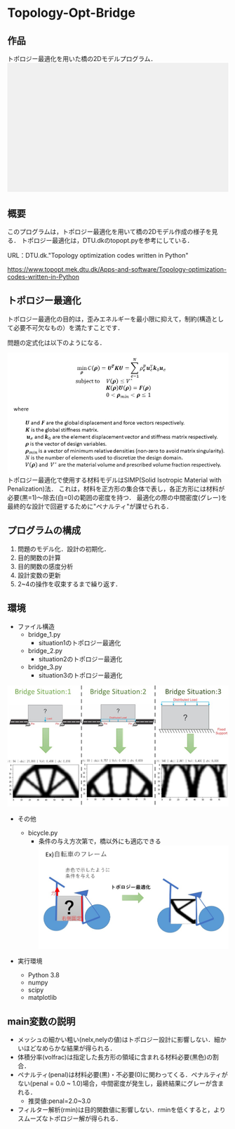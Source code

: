 # Topology-Opt-Bridge

## 作品
トポロジー最適化を用いた橋の2Dモデルプログラム．
![demo](img/topology.gif)

## 概要
このプログラムは，トポロジー最適化を用いて橋の2Dモデル作成の様子を見る．
トポロジー最適化は，DTU.dkのtopopt.pyを参考にしている．

URL：DTU.dk."Topology optimization codes written in Python"

https://www.topopt.mek.dtu.dk/Apps-and-software/Topology-optimization-codes-written-in-Python

## トポロジー最適化
トポロジー最適化の目的は，歪みエネルギーを最小限に抑えて，制約(構造として必要不可欠なもの）を満たすことです．
 
 問題の定式化は以下のようになる．
 
![目的関数](img/topology_formulation.jpg)
 トポロジー最適化で使用する材料モデルはSIMP(Solid Isotropic Material with Penalization)法．
 これは，材料を正方形の集合体で表し，各正方形には材料が必要(黒=1)～除去(白=0)の範囲の密度を持つ．
 最適化の際の中間密度(グレー)を最終的な設計で回避するために"ペナルティ"が課せられる．
 
## プログラムの構成                

1. 問題のモデル化．設計の初期化．
2. 目的関数の計算
3. 目的関数の感度分析
4. 設計変数の更新
5. 2~4の操作を収束するまで繰り返す．


## 環境
- ファイル構造
  - bridge_1.py
    - situation1のトポロジー最適化
  - bridge_2.py
    - situation2のトポロジー最適化
  - bridge_3.py
    - situation3のトポロジー最適化
    
![橋設計](img/bridge_situ.jpg)

 - その他
    - bicycle.py
      - 条件の与え方次第で，橋以外にも適応できる
![自転車](img/bicycle.jpg)

- 実行環境
  - Python 3.8
  - numpy
  - scipy
  - matplotlib
  
## main変数の説明
- メッシュの細かい粗い(nelx,nelyの値)はトポロジー設計に影響しない．細かいほどなめらかな結果が得られる．
- 体積分率(volfrac)は指定した長方形の領域に含まれる材料必要(黒色)の割合．
- ペナルティ(penal)は材料必要(黒)・不必要(0)に関わってくる．ペナルティがない(penal = 0.0 ~ 1.0)場合，中間密度が発生し，最終結果にグレーが含まれる．  
     - 推奨値:penal=2.0~3.0
- フィルター解析(rmin)は目的関数値に影響しない．rminを低くすると，よりスムーズなトポロジー解が得られる．

